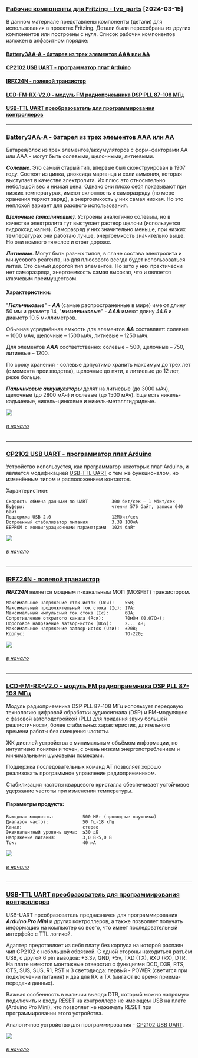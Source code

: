 ### [Рабочие компоненты для Fritzing - tve_parts](https://github.com/Vladimir-Trufanov/Fritzing-parts/blob/main/Part-file-format/Part-file-format.md)  [2024-03-15]

В данном материале представлены компоненты (детали) для использования в проектах Fritzing. Детали были пересобраны из других компонентов или построены с нуля. Список рабочих компонентов изложен в алфавитном порядке:

#### [Battery3AA-A - батарея из трех элемeнтов AAA или AA](#battery3aa-a---%D0%B1%D0%B0%D1%82%D0%B0%D1%80%D0%B5%D1%8F-%D0%B8%D0%B7-%D1%82%D1%80%D0%B5%D1%85-%D1%8D%D0%BB%D0%B5%D0%BC%D0%B5%D0%BD%D1%82%D0%BE%D0%B2-aaa-%D0%B8%D0%BB%D0%B8-aa)

#### [CP2102 USB UART - прoграмматор плат Arduino](#cp2102-usb-uart---%D0%BF%D1%80%D0%BE%D0%B3%D1%80%D0%B0%D0%BC%D0%BC%D0%B0%D1%82%D0%BE%D1%80-%D0%BF%D0%BB%D0%B0%D1%82-arduino)

#### [IRFZ24N - пoлевой транзистор](#irfz24n---%D0%BF%D0%BE%D0%BB%D0%B5%D0%B2%D0%BE%D0%B9-%D1%82%D1%80%D0%B0%D0%BD%D0%B7%D0%B8%D1%81%D1%82%D0%BE%D1%80)

#### [LCD-FM-RX-V2.0 - мoдуль FM радиоприемника DSP PLL 87-108 МГц](#lcd-fm-rx-v2.0---%D0%BC%D0%BE%D0%B4%D1%83%D0%BB%D1%8C-fm-%D1%80%D0%B0%D0%B4%D0%B8%D0%BE%D0%BF%D1%80%D0%B8%D0%B5%D0%BC%D0%BD%D0%B8%D0%BA%D0%B0-dsp-pll-87-108-%D0%BC%D0%B3%D1%86)

#### [USB-TTL UART преoбразователь для программирования контроллеров](#usb-ttl-uart-%D0%BF%D1%80%D0%B5%D0%BE%D0%B1%D1%80%D0%B0%D0%B7%D0%BE%D0%B2%D0%B0%D1%82%D0%B5%D0%BB%D1%8C-%D0%B4%D0%BB%D1%8F-%D0%BF%D1%80%D0%BE%D0%B3%D1%80%D0%B0%D0%BC%D0%BC%D0%B8%D1%80%D0%BE%D0%B2%D0%B0%D0%BD%D0%B8%D1%8F-%D0%BA%D0%BE%D0%BD%D1%82%D1%80%D0%BE%D0%BB%D0%BB%D0%B5%D1%80%D0%BE%D0%B2)

---

### [Battery3AA-A - батарея из трех элементов AAA или AA](https://github.com/Vladimir-Trufanov/Fritzing-parts/blob/main/tve_parts/Battery3AA-A.fzpz)

Батарея/блок из трех элементов/аккумуляторов с форм-факторами AA или AAA - могут быть солевыми, щелочными, литиевыми. 

***Солевые***. Это самый старый тип, впервые был сконструирован в 1907 году. Состоят из цинка, диоксида марганца и соли аммония, которая выступает в качестве электролита. Их плюс это относительно небольшой вес и низкая цена. Однако они плохо себя показывают при низких температурах, имеют склонность к саморазряду (по мере хранения теряют заряд), а энергоемкость у них самая низкая. Но это неплохой вариант для разового использования.

***Щелочные (алкалиновые)***. Устроены аналогично солевым, но в качестве электролита тут выступает раствор щелочи (используется гидроксид калия). Саморазряд у них значительно меньше, при низких температурах они работаю лучше, энергоемкость значительно выше. Но они немного тяжелее и стоят дороже. 

***Литиевые***. Могут быть разных типов, в плане состава электролита и минусового реагента, но для плюсового всегда будет использоваться литий. Это самый дорогой тип элементов. Но зато у них практически нет саморазряда, энергоемкость самая высокая, что и является ключевым преимуществом. 

#### Характеристики:

"***Пальчиковые***" - ***АА*** (самые распространенные в мире) имеют длину 50 мм и диаметр 14, "***мизинчиковые***" - ***ААA*** имеют длину 44.6 и диаметр 10.5 миллиметров.

Обычная усреднённая емкость для элементов ***АА*** составляет: солевые – 1000 мАч, щелочные – 1500 мАч, литиевые – 1250 мАч. 

Для элементов ***AAA*** соответственно: солевые – 500, щелочные – 750, литиевые – 1200. 

По сроку хранения -  солевые допустимо хранить максимум до трех лет (с момента производства), щелочные до пяти, а литиевые до 12 лет, реже больше.

***Пальчиковые аккумуляторы*** делят на литиевые (до 3000 мАч), щелочные (до 2800 мАч) и солевые (до 1500 мАч). Еще есть никель-кадмиевые, никель-цинковые и никель-металлгидридные.

![](images/Battery3AA-A.jpg)

###### [в начало](#%D1%80%D0%B0%D0%B1%D0%BE%D1%87%D0%B8%D0%B5-%D0%BA%D0%BE%D0%BC%D0%BF%D0%BE%D0%BD%D0%B5%D0%BD%D1%82%D1%8B-%D0%B4%D0%BB%D1%8F-fritzing---tve_parts)

---

### [CP2102 USB UART - программатор плат Arduino](https://github.com/Vladimir-Trufanov/Fritzing-parts/blob/main/tve_parts/CP2102%20USB%20UART.fzpz)

Устройство используется, как программатор некоторых плат Arduino, и является модификацией [USB-TTL UART](#usb-ttl-uart-%D0%BF%D1%80%D0%B5%D0%BE%D0%B1%D1%80%D0%B0%D0%B7%D0%BE%D0%B2%D0%B0%D1%82%D0%B5%D0%BB%D1%8C-%D0%B4%D0%BB%D1%8F-%D0%BF%D1%80%D0%BE%D0%B3%D1%80%D0%B0%D0%BC%D0%BC%D0%B8%D1%80%D0%BE%D0%B2%D0%B0%D0%BD%D0%B8%D1%8F-%D0%BA%D0%BE%D0%BD%D1%82%D1%80%D0%BE%D0%BB%D0%BB%D0%B5%D1%80%D0%BE%D0%B2) с тем же функционалом, но изменённым типом и расположением контактов.

Характеристики:
```
Скорость обмена данными по UART         300 бит/сек — 1 Мбит/сек
Буферы:                                 чтения 576 байт, записи 640 байт
Поддержка USB 2.0                       12Мбит/сек
Встроенный стабилизатор питания         3.3В 100мА
EEPROM с конфигурационными параметрами  1024 байт
```

![](images/CP2102-USB-UART.jpg)

###### [в начало](#%D1%80%D0%B0%D0%B1%D0%BE%D1%87%D0%B8%D0%B5-%D0%BA%D0%BE%D0%BC%D0%BF%D0%BE%D0%BD%D0%B5%D0%BD%D1%82%D1%8B-%D0%B4%D0%BB%D1%8F-fritzing---tve_parts)

---

### [IRFZ24N - полевой транзистор](https://github.com/Vladimir-Trufanov/Fritzing-parts/blob/main/tve_parts/IRFZ24N.fzpz)

***IRFZ24N*** является мощным n-канальным МОП (MOSFET) транзистором.

```
Максимальное напряжение сток-исток (Uси):    55В;
Максимальный продолжительный ток стока (Iс): 17А;
Максимальный импульсный ток стока (Iс):      68А;
Сопротивление открытого канала (Rси):        70мOм (0.07Ом);
Пороговое напряжение затвор-исток (UGS):     2... 4В;
Максимальное напряжение затвор-исток (Uзи):  ±20В;
Корпус:                                      ТО-220;
```
![](images/IRFZ24N.jpg)

###### [в начало](#%D1%80%D0%B0%D0%B1%D0%BE%D1%87%D0%B8%D0%B5-%D0%BA%D0%BE%D0%BC%D0%BF%D0%BE%D0%BD%D0%B5%D0%BD%D1%82%D1%8B-%D0%B4%D0%BB%D1%8F-fritzing---tve_parts)

---

### [LCD-FM-RX-V2.0 - модуль FM радиоприемника DSP PLL 87-108 МГц](https://github.com/Vladimir-Trufanov/Fritzing-parts/blob/main/tve_parts/LCD-FM-RX-V2.0.fzpz)

Модуль радиоприемника DSP PLL 87-108 МГц использует передовую технологию цифровой обработки аудиосигнала (DSP) и FM-модуляцию с фазовой автоподстройкой (PLL) для придания звуку большей реалистичности, более стабильных характеристик, длительного времени работы без смещения частоты.

ЖК-дисплей устройства с минимальным объёмом информации, но интуитивно понятен и точен, с очень низким энергопотреблением  и минимальными шумовыми помехами.

Поддержка последовательных команд AT позволяет хорошо реализовать программное управление радиоприемником.

Стабилизация частоты кварцевого кристалла обеспечивает устойчивое удержание частоты при изменении температуры.

#### Параметры продукта:

```
Выходная мощность:           500 МВт (проводные наушники)
Диапазон частот:             50 Гц-18 кГц
Канал:                       стерео
Эквивалентный уровень шума:  ≥30 дБ
Напряжение питания:          3,0 В-5,0 В
Ток:                         40 мА
```

![](images/LCD-FM-RX-V2.0.jpg)

###### [в начало](#%D1%80%D0%B0%D0%B1%D0%BE%D1%87%D0%B8%D0%B5-%D0%BA%D0%BE%D0%BC%D0%BF%D0%BE%D0%BD%D0%B5%D0%BD%D1%82%D1%8B-%D0%B4%D0%BB%D1%8F-fritzing---tve_parts)

---

### [USB-TTL UART преобразователь для программирования контроллеров](https://github.com/Vladimir-Trufanov/Fritzing-parts/blob/main/tve_parts/USB-TTL%20UART.fzpz)

USB-UART преобразователь предназначен для программирования ***Arduino Pro Mini*** и других контроллеров, а также позволяет получать информацию на компьютер со всего, что имеет последовательный интерфейс с TTL логикой. 

Адаптер представляет из себя плату без корпуса на которой распаян чип CP2102 с небольшой обвязкой. С одной стороны находиться разъём USB, с другой 6 pin выводов: +3.3v, GND, +5v, TXD (TX), RXD (RX), DTR. На плате имеются монтажные отверстия с функциями DCD, D3R, RTS, CTS, SUS, SUS, R1, RST и 3 светодиода: первый - POWER (светится при подключении питания) и два для RX и TX (мигают во время приема-передачи данных).

Важная особенность в наличии вывода DTR, который можно напрямую подключить к входу RESET на контроллере не имеющем USB на плате (Arduino Pro Mini), что позволяет не нажимать RESET при программировании этого устройства.

Аналогичное устройство для программирования -  [CP2102 USB UART](#cp2102-usb-uart---%D0%BF%D1%80%D0%BE%D0%B3%D1%80%D0%B0%D0%BC%D0%BC%D0%B0%D1%82%D0%BE%D1%80-%D0%BF%D0%BB%D0%B0%D1%82-arduino).

![](images/USB-TTL_UART.jpg)

###### [в начало](#%D1%80%D0%B0%D0%B1%D0%BE%D1%87%D0%B8%D0%B5-%D0%BA%D0%BE%D0%BC%D0%BF%D0%BE%D0%BD%D0%B5%D0%BD%D1%82%D1%8B-%D0%B4%D0%BB%D1%8F-fritzing---tve_parts)






